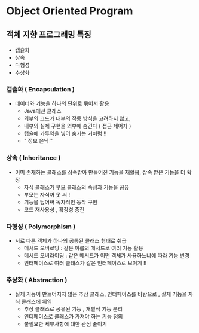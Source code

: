 # Object Oriented Program

## 객체 지향 프로그래밍 특징
- 캡슐화
- 상속
- 다형성
- 추상화

### 캡슐화 ( Encapsulation )
- 데이터와 기능을 하나의 단위로 묶어서 활용
    - Java에선 클래스
    - 외부의 코드가 내부의 작동 방식을 고려하지 않고,
    - 내부의 실제 구현을 외부에 숨긴다 ( 접근 제어자 )
    - 캡슐에 가루약을 넣어 숨기는 거처럼 !! 
    - " 정보 은닉 "


### 상속 ( Inheritance )
- 이미 존재하는 클래스를 상속받아 만들어진 기능을 재활용, 상속 받은 기능을 더 확장
    - 자식 클래스가 부모 클래스의 속성과 기능을 공유
    - 부모는 자식꺼 못 써 ! 
    - 기능을 덮어써 독자적인 동작 구현
    - 코드 재사용성 , 확장성 증진
  
### 다형성 ( Polymorphism )
- 서로 다른 객체가 하나의 공통된 클래스 형태로 취급
    - 메서드 오버로딩 : 같은 이름의 메서드로 여러 기능 활용
    - 메서드 오버라이딩 : 같은 메서드가 어떤 객체가 사용하느냐에 따라 기능 변경
    - 인터페이스로 여러 클래스가 같은 인터페이스로 보이게 !!

### 추상화 ( Abstraction )
- 실제 기능이 만들어지지 않은 추상 클래스, 인터페이스를 바탕으로 , 실제 기능을 자식 클래스에 위임
    - 추상 클래스로 공유된 기능 , 개별적 기능 분리 
    - 인터페이스로 클래스가 가져야 하는 기능 정의 
    - 불필요한 세부사항에 대한 관심 줄이기 